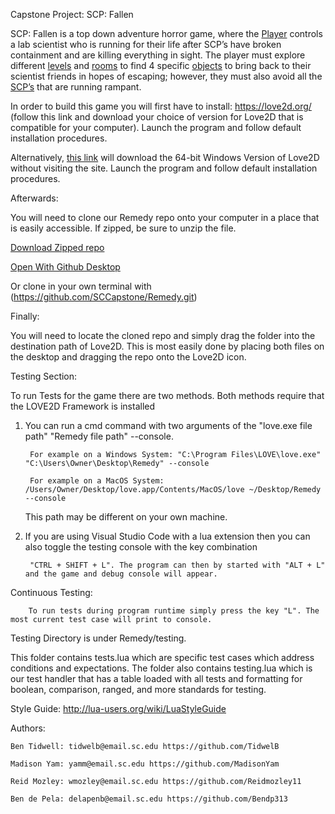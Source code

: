 Capstone Project: SCP: Fallen

SCP: Fallen is a  top down adventure horror game, where the [Player](https://github.com/SCCapstone/Remedy/wiki/Main-Character-Stills) controls a lab scientist who is running for their life after SCP’s have broken containment and are killing everything in sight. The player must explore different [levels](https://github.com/SCCapstone/Remedy/wiki/Storyboard) and [rooms](https://github.com/SCCapstone/Remedy/wiki/Map_Files) to find 4 specific [objects](https://github.com/SCCapstone/Remedy/wiki/Item-interaction) to bring back to their scientist friends in hopes of escaping; however, they must also avoid all the [SCP’s](https://github.com/SCCapstone/Remedy/wiki/Enemy-Stills) that are running rampant.

In order to build this game you will first have to install:
https://love2d.org/ (follow this link and download your choice of version for Love2D that is compatible for your computer). Launch the program and follow default installation procedures.


Alternatively, [this link](https://objects.githubusercontent.com/github-production-release-asset-2e65be/188601229/a161da6d-896a-4428-80b1-92c4ff5fe91a?X-Amz-Algorithm=AWS4-HMAC-SHA256&X-Amz-Credential=AKIAIWNJYAX4CSVEH53A%2F20221024%2Fus-east-1%2Fs3%2Faws4_request&X-Amz-Date=20221024T002036Z&X-Amz-Expires=300&X-Amz-Signature=e752f62ac7b69aa13a24b40e517cec6c176afc2d6f8aa15d5722c939c53337af&X-Amz-SignedHeaders=host&actor_id=70495295&key_id=0&repo_id=188601229&response-content-disposition=attachment%3B%20filename%3Dlove-11.4-win64.exe&response-content-type=application%2Foctet-stream
) will download the 64-bit Windows Version of Love2D without visiting the site. Launch the program and follow default installation procedures.




Afterwards:

You will need to clone our Remedy repo onto your computer in a place that is easily accessible. If zipped, be sure to unzip the file.

[Download Zipped repo](https://github.com/SCCapstone/Remedy/archive/refs/heads/AI.zip)

[Open With Github Desktop](https://desktop.github.com/)

Or clone in your own terminal with (https://github.com/SCCapstone/Remedy.git)

Finally:

You will need to locate the cloned repo and simply drag the folder into the destination path of Love2D. This is most easily done by placing both files on the desktop and dragging the repo onto the Love2D icon.


Testing Section:

To run Tests for the game there are two methods. Both methods require that the LOVE2D Framework is installed

1. You can run a cmd command with two arguments of the "love.exe file path" "Remedy file path" --console. 

		For example on a Windows System: "C:\Program Files\LOVE\love.exe" "C:\Users\Owner\Desktop\Remedy" --console

		For example on a MacOS System: /Users/Owner/Desktop/love.app/Contents/MacOS/love ~/Desktop/Remedy --console

	This path may be different on your own machine.
	

2. If you are using Visual Studio Code with a lua extension then you can also toggle the testing console with the key combination

		"CTRL + SHIFT + L". The program can then by started with "ALT + L" and the game and debug console will appear.
		
Continuous Testing:

		To run tests during program runtime simply press the key "L". The most current test case will print to console.

Testing Directory is under Remedy/testing. 

This folder contains tests.lua which are specific test cases which address conditions and expectations. The folder also contains testing.lua which is our test handler that has a table loaded with all tests and formatting for boolean, comparison, ranged, and more standards for testing.

Style Guide:
http://lua-users.org/wiki/LuaStyleGuide

Authors:

	Ben Tidwell: tidwelb@email.sc.edu https://github.com/TidwelB

	Madison Yam: yamm@email.sc.edu https://github.com/MadisonYam

	Reid Mozley: wmozley@email.sc.edu https://github.com/Reidmozley11

	Ben de Pela: delapenb@email.sc.edu https://github.com/Bendp313
